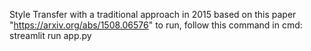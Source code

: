 Style Transfer with a traditional approach in 2015 based on this paper "https://arxiv.org/abs/1508.06576"
to run, follow this command in cmd: streamlit run app.py 